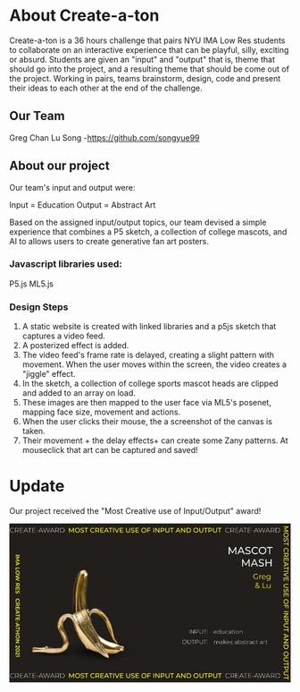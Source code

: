 # About Create-a-ton
Create-a-ton is a 36 hours challenge that pairs NYU IMA Low Res students to collaborate on an interactive experience that can be playful, silly, exciting or absurd. Students are given an "input" and "output" that is, theme that should go into the project, and a resulting theme that should be come out of the project. Working in pairs, teams brainstorm, design, code and present their ideas to each other at the end of the challenge.
## Our Team
Greg Chan
Lu Song -https://github.com/songyue99

## About our project
Our team's input and output were:

Input = Education
Output = Abstract Art

Based on the assigned input/output topics, our team devised a simple experience that combines a P5 sketch, a collection of college mascots, and AI to allows users to create generative fan art posters. 

### Javascript libraries used:
P5.js
ML5.js

### Design Steps
1. A static website is created with linked libraries and a p5js sketch that captures a video feed.
2. A posterized effect is added.
3. The video feed's frame rate is delayed, creating a slight pattern with movement. When the user moves within the screen, the video creates a "jiggle" effect.
4. In the sketch, a collection of college sports mascot heads are clipped and added to an array on load.
5. These images are then mapped to the user face via ML5's posenet, mapping face size, movement and actions.
6. When the user clicks their mouse, the a screenshot of the canvas is taken. 
7. Their movement + the delay effects+ can create some Zany patterns. At mouseclick that art can be captured and saved!

# Update
Our project received the "Most Creative use of Input/Output" award!

![Award](https://github.com/gregdchan/create-a-ton/blob/main/GREG&LU-CREATE-AWARD.jpeg)
